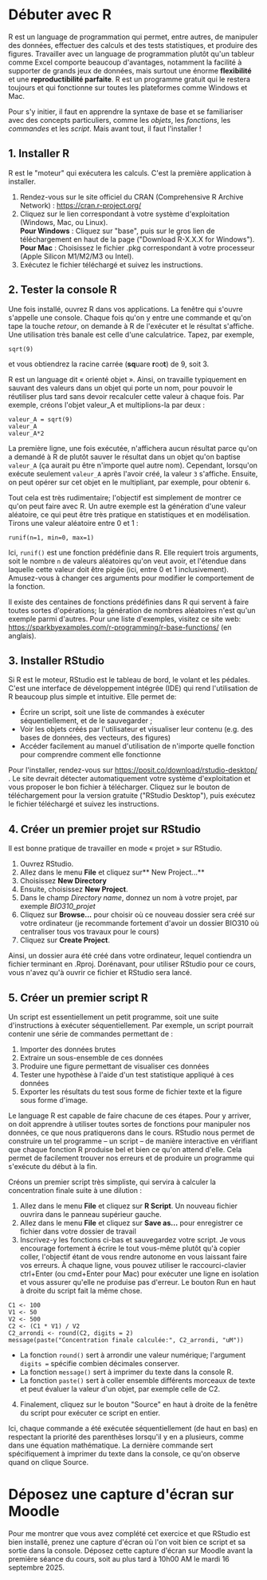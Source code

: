 # Débuter avec R

R est un language de programmation qui permet, entre autres, de manipuler des données, effectuer des calculs et des tests statistiques, et produire des figures. Travailler avec un language de programmation plutôt qu'un tableur comme Excel comporte beaucoup d'avantages, notamment la facilité à supporter de grands jeux de données, mais surtout une énorme **flexibilité** et une **reproductibilité parfaite**. R est un programme gratuit qui le restera toujours et qui fonctionne sur toutes les plateformes comme Windows et Mac.

Pour s'y initier, il faut en apprendre la syntaxe de base et se familiariser avec des concepts particuliers, comme les *objets*, les *fonctions*, les *commandes* et les *script*. Mais avant tout, il faut l'installer !

## 1. Installer R
R est le "moteur" qui exécutera les calculs. C'est la première application à installer. 
1. Rendez-vous sur le site officiel du CRAN (Comprehensive R Archive Network) : https://cran.r-project.org/
2. Cliquez sur le lien correspondant à votre système d'exploitation (Windows, Mac, ou Linux).  
   **Pour Windows** : Cliquez sur "base", puis sur le gros lien de téléchargement en haut de la page ("Download R-X.X.X for Windows").  
   **Pour Mac** : Choisissez le fichier .pkg correspondant à votre processeur (Apple Silicon M1/M2/M3 ou Intel).
3. Exécutez le fichier téléchargé et suivez les instructions.

## 2. Tester la console R
Une fois installé, ouvrez R dans vos applications. La fenêtre qui s'ouvre s'appelle une console. Chaque fois qu'on y entre une commande et qu'on tape la touche _retour_, on demande à R de l'exécuter et le résultat s'affiche. Une utilisation très banale est celle d'une calculatrice. Tapez, par exemple, 
```
sqrt(9)
```
et vous obtiendrez la racine carrée (**sq**uare **r**oo**t**) de 9, soit 3. 

R est un language dit « orienté objet ». Ainsi, on travaille typiquement en sauvant des valeurs dans un objet qui porte un nom, pour pouvoir le réutiliser plus tard sans devoir recalculer cette valeur à chaque fois. Par exemple, créons l'objet valeur_A et multiplions-la par deux :
```
valeur_A = sqrt(9)
valeur_A
valeur_A*2
```
La première ligne, une fois exécutée, n'affichera aucun résultat parce qu'on a demandé à R de plutôt sauver le résultat dans un objet qu'on baptise `valeur_A` (ça aurait pu être n'importe quel autre nom). Cependant, lorsqu'on exécute seulement `valeur_A` après l'avoir créé, la valeur `3` s'affiche. Ensuite, on peut opérer sur cet objet en le multipliant, par exemple, pour obtenir `6`.

Tout cela est très rudimentaire; l'objectif est simplement de montrer ce qu'on peut faire avec R. Un autre exemple est la génération d'une valeur aléatoire, ce qui peut être très pratique en statistiques et en modélisation. Tirons une valeur aléatoire entre 0 et 1 :

```
runif(n=1, min=0, max=1)
```
Ici, `runif()` est une fonction prédéfinie dans R. Elle requiert trois arguments, soit le nombre `n` de valeurs aléatoires qu'on veut avoir, et l'étendue dans laquelle cette valeur doit être pigée (ici, entre 0 et 1 inclusivement). Amusez-vous à changer ces arguments pour modifier le comportement de la fonction.

Il existe des centaines de fonctions prédéfinies dans R qui servent à faire toutes sortes d'opérations; la génération de nombres aléatoires n'est qu'un exemple parmi d'autres. Pour une liste d'exemples, visitez ce site web: https://sparkbyexamples.com/r-programming/r-base-functions/ (en anglais).

## 3. Installer RStudio

Si R est le moteur, RStudio est le tableau de bord, le volant et les pédales. C'est une interface de développement intégrée (IDE) qui rend l'utilisation de R beaucoup plus simple et intuitive. Elle permet de: 
- Écrire un script, soit une liste de commandes à exécuter séquentiellement, et de le sauvegarder ;
- Voir les objets créés par l'utilisateur et visualiser leur contenu (e.g. des bases de données, des vecteurs, des figures)
- Accéder facilement au manuel d'utilisation de n'importe quelle fonction pour comprendre comment elle fonctionne

Pour l'installer, rendez-vous sur https://posit.co/download/rstudio-desktop/ . Le site devrait détecter automatiquement votre système d'exploitation et vous proposer le bon fichier à télécharger. Cliquez sur le bouton de téléchargement pour la version gratuite ("RStudio Desktop"), puis exécutez le fichier téléchargé et suivez les instructions.

## 4. Créer un premier projet sur RStudio
Il est bonne pratique de travailler en mode « projet » sur RStudio.

1. Ouvrez RStudio.
2. Allez dans le menu **File** et cliquez sur** New Project...**
3. Choisissez **New Directory**
4. Ensuite, choisissez **New Project**.
5. Dans le champ _Directory name_, donnez un nom à votre projet, par exemple _BIO310_projet_
6. Cliquez sur **Browse...** pour choisir où ce nouveau dossier sera créé sur votre ordinateur (je recommande fortement d'avoir un dossier BIO310 où centraliser tous vos travaux pour le cours)
7. Cliquez sur **Create Project**.

Ainsi, un dossier aura été créé dans votre ordinateur, lequel contiendra un fichier terminant en .Rproj. Dorénavant, pour utiliser RStudio pour ce cours, vous n'avez qu'à ouvrir ce fichier et RStudio sera lancé.

## 5. Créer un premier script R
Un script est essentiellement un petit programme, soit une suite d'instructions à exécuter séquentiellement. Par exemple, un script pourrait contenir une série de commandes permettant de :
1. Importer des données brutes
2. Extraire un sous-ensemble de ces données
3. Produire une figure permettant de visualiser ces données
4. Tester une hypothèse à l'aide d'un test statistique appliqué à ces données
5. Exporter les résultats du test sous forme de fichier texte et la figure sous forme d'image.

Le language R est capable de faire chacune de ces étapes. Pour y arriver, on doit apprendre à utiliser toutes sortes de fonctions pour manipuler nos données, ce que nous pratiquerons dans le cours. RStudio nous permet de construire un tel programme – un script – de manière interactive en vérifiant que chaque fonction R produise bel et bien ce qu'on attend d'elle. Cela permet de facilement trouver nos erreurs et de produire un programme qui s'exécute du début à la fin.

Créons un premier script très simpliste, qui servira à calculer la concentration finale suite à une dilution :  
1. Allez dans le menu **File** et cliquez sur **R Script**. Un nouveau fichier ouvrira dans le panneau supérieur gauche.
2. Allez dans le menu **File** et cliquez sur **Save as...** pour enregistrer ce fichier dans votre dossier de travail
3. Inscrivez-y les fonctions ci-bas et sauvegardez votre script. Je vous encourage fortement à écrire le tout vous-même plutôt qu'à copier coller, l'objectif étant de vous rendre autonome en vous laissant faire vos erreurs. À chaque ligne, vous pouvez utiliser le raccourci-clavier ctrl+Enter (ou cmd+Enter pour Mac) pour exécuter une ligne en isolation et vous assurer qu'elle ne produise pas d'erreur. Le bouton Run en haut à droite du script fait la même chose.
```
C1 <- 100
V1 <- 50          
V2 <- 500           
C2 <- (C1 * V1) / V2
C2_arrondi <- round(C2, digits = 2)
message(paste("Concentration finale calculée:", C2_arrondi, "uM"))
```
- La fonction `round()` sert à arrondir une valeur numérique; l'argument `digits =` spécifie combien décimales conserver.
- La fonction `message()` sert à imprimer du texte dans la console R.
- La fonction `paste()` sert à coller ensemble différents morceaux de texte et peut évaluer la valeur d'un objet, par exemple celle de C2.

4. Finalement, cliquez sur le bouton "Source" en haut à droite de la fenêtre du script pour exécuter ce script en entier. 

Ici, chaque commande a été exécutée séquentiellement (de haut en bas) en respectant la priorité des parenthèses lorsqu'il y en a plusieurs, comme dans une équation mathématique. La dernière commande sert spécifiquement à imprimer du texte dans la console, ce qu'on observe quand on clique Source.

# Déposez une capture d'écran sur Moodle
Pour me montrer que vous avez complété cet exercice et que RStudio est bien installé, prenez une capture d'écran où l'on voit bien ce script et sa sortie dans la console. Déposez cette capture d'écran sur Moodle avant la première séance du cours, soit au plus tard à 10h00 AM le mardi 16 septembre 2025.

